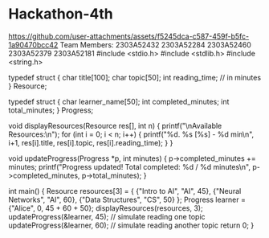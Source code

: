 # Hackathon-4th
https://github.com/user-attachments/assets/f5245dca-c587-459f-b5fc-1a90470bcc42
Team Members:
2303A52432
2303A52284
2303A52460
2303A52379
2303A52181
#include <stdio.h>
#include <stdlib.h>
#include <string.h>

typedef struct {
    char title[100];
    char topic[50];
    int reading_time; // in minutes
} Resource;

typedef struct {
    char learner_name[50];
    int completed_minutes;
    int total_minutes;
} Progress;

void displayResources(Resource res[], int n) {
    printf("\nAvailable Resources:\n");
    for (int i = 0; i < n; i++) {
        printf("%d. %s [%s] - %d min\n", i+1, res[i].title, res[i].topic, res[i].reading_time);
    }
}

void updateProgress(Progress *p, int minutes) {
    p->completed_minutes += minutes;
    printf("Progress updated! Total completed: %d / %d minutes\n", p->completed_minutes, p->total_minutes);
}

int main() {
    Resource resources[3] = {
        {"Intro to AI", "AI", 45},
        {"Neural Networks", "AI", 60},
        {"Data Structures", "CS", 50}
    };
    Progress learner = {"Alice", 0, 45 + 60 + 50};
    displayResources(resources, 3);
    updateProgress(&learner, 45); // simulate reading one topic
    updateProgress(&learner, 60); // simulate reading another topic
    return 0;
}

